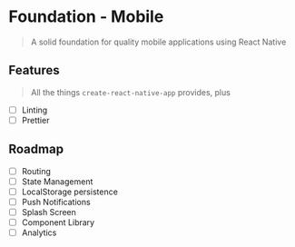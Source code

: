 # Foundation - Mobile
> A solid foundation for quality mobile applications using React Native

## Features
> All the things `create-react-native-app` provides, plus
- [ ] Linting
- [ ] Prettier

## Roadmap
- [ ] Routing
- [ ] State Management
- [ ] LocalStorage persistence
- [ ] Push Notifications
- [ ] Splash Screen
- [ ] Component Library
- [ ] Analytics
